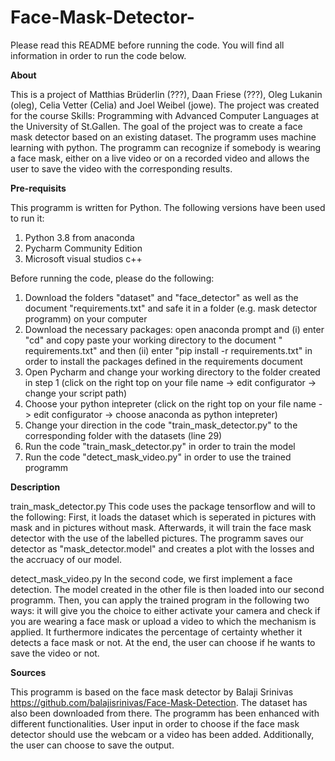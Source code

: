 # Face-Mask-Detector-
Please read this README before running the code. You will find all information in order to run the code below. 

**About**

This is a project of Matthias Brüderlin (???), Daan Friese (???), Oleg Lukanin (oleg), Celia Vetter (Celia) and Joel Weibel (jowe).
The project was created for the course Skills: Programming with Advanced Computer Languages at the University of St.Gallen.
The goal of the project was to create a face mask detector based on an existing dataset. The programm uses machine learning with python.
The programm can recognize if somebody is wearing a face mask, either on a live video or on a recorded video and allows the user to save the video with the corresponding results.

**Pre-requisits**

This programm is written for Python. 
The following versions have been used to run it: 
1. Python 3.8 from anaconda
2. Pycharm Community Edition
3. Microsoft visual studios c++

Before running the code, please do the following: 
1. Download the folders "dataset" and "face_detector" as well as the document "requirements.txt" and safe it in a folder (e.g. mask detector programm) on your computer
2. Download the necessary packages: open anaconda prompt and (i) enter "cd" and copy paste your working directory to the document " requirements.txt" and then (ii) enter "pip install -r requirements.txt" in order to install the packages defined in the requirements document
3. Open Pycharm and change your working directory to the folder created in step 1 (click on the right top on your file name -> edit configurator -> change your script path)
4. Choose your python intepreter (click on the right top on your file name -> edit configurator -> choose anaconda as python intepreter)
5. Change your direction in the code "train_mask_detector.py" to the corresponding folder with the datasets (line 29)
6. Run the code "train_mask_detector.py" in order to train the model
7. Run the code "detect_mask_video.py" in order to use the trained programm

**Description**

train_mask_detector.py
This code uses the package tensorflow and will to the following: 
First, it loads the dataset which is seperated in pictures with mask and in pictures without mask.
Afterwards, it will train the face mask detector with the use of the labelled pictures. 
The programm saves our detector as "mask_detector.model" and creates a plot with the losses and the accruacy of our model.

detect_mask_video.py
In the second code, we first implement a face detection.
The model created in the other file is then loaded into our second programm.
Then, you can apply the trained program in the following two ways: it will give you the choice to either activate your camera and check if you are wearing a face mask or upload a video to which the mechanism is applied. It furthermore indicates the percentage of certainty whether it detects a face mask or not.
At the end, the user can choose if he wants to save the video or not.

**Sources**

This programm is based on the face mask detector by Balaji Srinivas https://github.com/balajisrinivas/Face-Mask-Detection. The dataset has also been downloaded from there. 
The programm has been enhanced with different functionalities. User input in order to choose if the face mask detector should use the webcam or a video has been added. Additionally, the user can choose to save the output.
